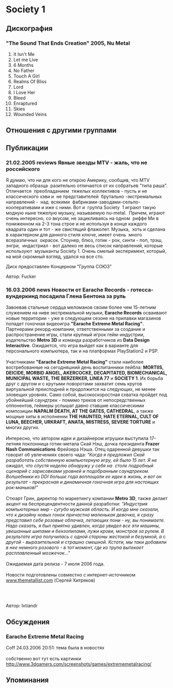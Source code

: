 # Society 1



## Дискография

### "The Sound That Ends Creation" 2005, Nu Metal

1. It Isn't Me
2. Let me Live
3. 6 Months
4. No Father
5. Touch A Girl
6. Realms Of Bliss
7. Lord
8. I Love Her
9. Bleed
10. Enraptured
11. Skies
12. Wounded Veins


## Отношения с другими группами


## Публикации

### 21.02.2005 reviews Явные звезды MTV - жаль, что не российского

<P>Я думаю, что ни для кого не открою Америку, сообщив, что MTV западного образца&nbsp; разительно отличается от их собратьев "типа раша". Отличается &nbsp;преобладанием&nbsp; тяжелых коллективов - пусть и не классического хэви и &nbsp;не представителей&nbsp; брутально -экстремальных направлений -&nbsp; над &nbsp;всякими&nbsp; фабриками-заводами-сельпо-кооперативами и иже с ними. Вот и &nbsp;группа Society&nbsp; 1 играют такую модную ныне тяжелую музыку, называемую&nbsp;nu-metal.&nbsp; Причем, играют очень интересно, со вкусом, не зацикливаясь&nbsp;на одном&nbsp; риффе Ми в пониженном на 2-3 тона строе и не используя в&nbsp;конце каждого&nbsp; квадрата один и тот - же свистящий флажолет. Музыка, &nbsp;хоть и сделана&nbsp; в характерном для данного стиля ключе, имеет очень &nbsp;много всеразличных&nbsp; окрасок. Стоунер, блюз, готик - рок, синти - поп, трэш, энгри,&nbsp; индастриал - вот далеко не весь список направлений,&nbsp;которые используют&nbsp; музыканты Society 1. Очень смелый эксперимент,&nbsp;который, на мой скромный взгляд, удался на все сто. </P>
<P>Диск предоставлен Концерном "Группа СОЮЗ"<BR></P>
Автор: Fucker

### 16.03.2006 news Новости от Earache Records - готесса-вундеркинд посадила Глена Бентона за руль

<P>Завоевав стальные сердца меломанов своим более чем 15-летним служением на ниве экстремальной музыки, <B>Earache Records</B> осваивают новые территории - уже в следующем сезоне на прилавки магазинов попадет гоночная видеоигра <B>"Earache Extreme Metal Racing"</B>. Партнерами рекорд-компании, ответственными за создание и распространение игры, стали крупный игрок гейм-индустрии, издательство <B>Metro 3D</B> и команда разработчиков из <B>Data Design Interactive</B>. Ожидается, что игра выйдет как в варианте для персонального компьютера, так и на платформах PlayStation2 и PSP.<BR><BR>Участниками <B>"Earache Extreme Metal Racing"</B> стали наиболее востребованные на сегодняшний день воспитанники лейбла: <B>MORTIIS, DEICIDE, MORBID ANGEL, AKERCOCKE, DECAPITATED, BIOMECHANICAL, MUNICIPAL WASTE, THE BERZERKER, LINEA 77</B> и <B>SOCIETY 1</B>. Их борьба друг с другом и с крутыми поворотами захватит семь кругов виртуальной преисподней и продолжится на следующих, не менее зловещих уровнях. Само собой, высокоскоростная схватка пройдет под убойнейший саундтрек - помимо треков от непосредственных оппонентов, геймеры услышат давно ставшие классическими композиции <B>NAPALM DEATH, AT THE GATES, CATHEDRAL</B>, а также мощные хиты в исполнении <B>THE HAUNTED, HATE ETERNAL, CULT OF LUNA, BEECHER, URKRAFT, ANATA, MISTRESS, SEVERE TORTURE</B> и многих других.<BR><BR>Интересно, что автором идеи и дизайнером игрушки выступила 17-летняя поклонница готик-метала Скай Нэш, дочка президента <B>Frazer Nash Communications</B> Фрейзера Нэша. Отец одаренной девушки так говорит об увлечениях своего чада: <I>"Когда я предложил Скай разработать собственную компьютерную игру, ей было 15 лет. Я не ожидал, что спустя неделю обнаружу у себя на&nbsp; столе подробный сценарий с зарисовками уровней и подобранным саундтреком. Волшебники из DDI больше года воплощали ее идеи в жизнь, и вот он результат - прекрасная и динамичная гоночная игра для настоящих рок-маньков!"<BR></I><BR>Стюарт Грин, директор по маркетингу компании <B>Metro 3D</B>, также делает акцент на беспрецендентности данной разработки: <I>"Индустрия компьютерных мир - сугубо мужская область. И когда мне сказали, что к дизайну новых гонок причастна маленькая девочка, я сразу представил себе розовые облачка, летающих пони - ну, вы понимаете. Надо сказать, я был приятно удивлен, когда увидел все эти машины, увешанные шипами и бензопилами, лужи крови, монстров за рулем. В результате игра получилась с одной стороны жестокой и безумной, а с другой - выразительной и страшно смешной. Кстати, мы таки добавили в нее немного розового - в тот момент, где из трупа вытекает расплавленный мозжечок..."<BR></I><BR>Ожидаемая дата релиза - 7 июля 2006 года.<BR><BR>Новости подготовлены совместно с интернет-источником <A href="http://www.themetallist.com/"><U>www.themetallist.com</U></A> (Сергей Хитряков)</P>
<P><BR>&nbsp;</P>
Автор: Ixtiandr


## Обсуждения

### Earache Extreme Metal Racing

Coff 24.03.2006 20:51:
тема была в новостях<BR><BR>собственно вот тут есть картинки<BR><A HREF="http://www.3dgamers.com/screenshots/games/extrememetalracing/" TARGET="_blank">http://www.3dgamers.com/screenshots/games/extrememetalracing/</A>



## Упоминания

